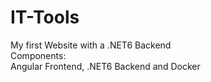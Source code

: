 # IT-Tools
My first Website with a .NET6 Backend <br>
Components: <br>
Angular Frontend, .NET6 Backend and Docker
